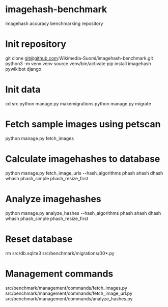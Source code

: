 # imagehash-benchmark
Imagehash accuracy benchmarking repository

# Init repository

git clone git@github.com:Wikimedia-Suomi/imagehash-benchmark.git
python3 -m venv venv
source venv/bin/activate
pip install imagehash pywikibot django

# Init data
cd src
python manage.py makemigrations
python manage.py migrate

# Fetch sample images using petscan
python manage.py fetch_images

# Calculate imagehashes to database
python manage.py fetch_image_urls --hash_algorithms phash ahash dhash whash phash_simple phash_resize_first 

# Analyze imagehashes
python manage.py analyze_hashes --hash_algorithms phash ahash dhash whash phash_simple phash_resize_first


# Reset database
rm src/db.sqlite3
src/benchmark/migrations/00*.py

# Management commands
src/benchmark/management/commands/fetch_images.py
src/benchmark/management/commands/fetch_image_url.py
src/benchmark/management/commands/analyze_hashes.py

